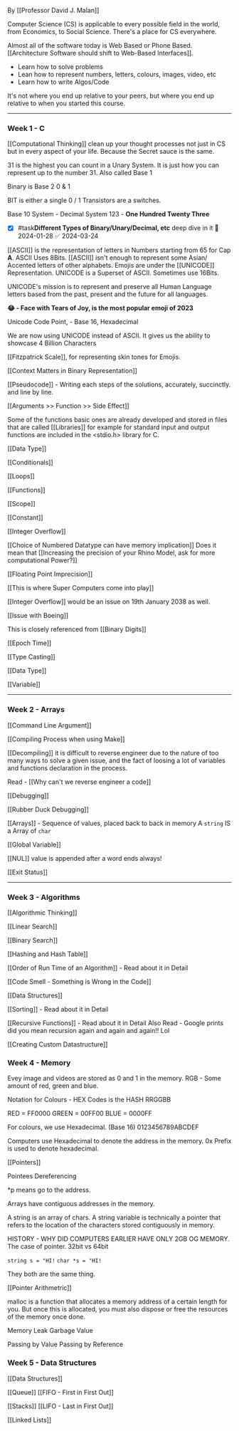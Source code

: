 By [[Professor David J. Malan]]

Computer Science (CS) is applicable to every possible field in the world, from Economics, to Social Science. There's a place for CS everywhere.

Almost all of the software today is Web Based or Phone Based. [[Architecture Software should shift to Web-Based Interfaces]].

* Learn how to solve problems
* Lean how to represent numbers, letters, colours, images, video, etc
* Learn how to write Algos/Code

It's not where you end up relative to your peers, but where you end up relative to when you started this course.

---
### Week 1 - C

[[Computational Thinking]] clean up your thought processes not just in CS but in every aspect of your life. Because the Secret sauce is the same.

31 is the highest you can count in a Unary System. It is just how you can represent up to the number 31. Also called Base 1

Binary is Base 2
0 & 1

BIT is either a single 0 / 1
Transistors are a switches. 

Base 10 System - Decimal System
123 - **One Hundred Twenty Three** 

* [x] #task**Different Types of Binary/Unary/Decimal, etc** deep dive in it 📅 2024-01-28 ✅ 2024-03-24
 
[[ASCII]] is the representation of letters in Numbers starting from 65 for Cap **A**.  ASCII Uses 8Bits.
[[ASCII]] isn't enough to represent some Asian/ Accented letters of other alphabets.
Emojis are under the [[UNICODE]] Representation. UNICODE is a Superset of ASCII. Sometimes use 16Bits.

UNICODE's mission is to represent  and preserve all Human Language letters based from the past, present and the future for all languages.

**😂 - Face with Tears of Joy, is the most popular emoji of 2023**

Unicode Code Point, - Base 16, Hexadecimal 

We are now using UNICODE instead of ASCII. It gives us the ability to showcase 4 Billion Characters

[[Fitzpatrick Scale]], for representing skin tones for Emojis.

[[Context Matters in Binary Representation]]

[[Pseudocode]] - Writing each steps of the solutions, accurately, succinctly. and line by line. 

[[Arguments >> Function >> Side Effect]]

Some of the functions basic ones are already developed and stored in files that are called [[Libraries]] for example for standard input and output functions are included in the <stdio.h> library for C.

[[Data Type]]

[[Conditionals]]

[[Loops]]

[[Functions]]

[[Scope]]

[[Constant]]

[[Integer Overflow]]

[[Choice of Numbered Datatype can have memory implication]] 
Does it mean that [[Increasing the precision of your Rhino Model, ask for more computational Power?]]

[[Floating Point Imprecision]]

[[This is where Super Computers come into play]]

[[Integer Overflow]] would be an issue on 19th January 2038 as well. 

[[Issue with Boeing]]

This is closely referenced from [[Binary Digits]]

[[Epoch Time]]

[[Type Casting]]

[[Data Type]]

[[Variable]]

---
### Week 2 - Arrays

[[Command Line Argument]]

[[Compiling Process when using Make]]

[[Decompiling]] it is difficult to reverse engineer due to the nature of too many ways to solve a given issue, and the fact of loosing a lot of variables and functions declaration in the process.

Read - [[Why can't we reverse engineer a code]]

[[Debugging]] 

[[Rubber Duck Debugging]]

[[Arrays]] - Sequence of values, placed back to back in memory
A `string` IS a Array of `char`

[[Global Variable]]

[[NUL]] value is appended after a word ends always!

[[Exit Status]]

---

### Week 3 - Algorithms

[[Algorithmic Thinking]]

[[Linear Search]]

[[Binary Search]]

[[Hashing and Hash Table]]

[[Order of Run Time of an Algorithm]] - Read about it in Detail

[[Code Smell - Something is Wrong in the Code]]

[[Data Structures]]

[[Sorting]] - Read about it in Detail

[[Recursive Functions]] - Read about it in Detail
Also Read - Google prints did you mean recursion again and again and again!! Lol

[[Creating Custom Datastructure]]


### Week 4 - Memory

Evey image and videos are stored as 0 and 1 in the memory.
RGB - Some amount of red, green and blue. 

Notation for Colours - HEX Codes is the HASH RRGGBB

RED = FF0000
GREEN = 00FF00
BLUE = 0000FF

For colours, we use Hexadecimal. (Base 16)
0123456789ABCDEF

Computers use Hexadecimal to denote the address in the memory.
0x Prefix is used to denote hexadecimal.

[[Pointers]]
 
Pointees
Dereferencing 

\*p means go to the address. 

Arrays have contiguous addresses in the memory. 

A string is an array of chars. 
A string variable is technically a pointer that refers to the location of the characters stored  contiguously in memory.  

HISTORY - WHY DID COMPUTERS EARLIER HAVE ONLY 2GB OG MEMORY. The case of pointer. 32bit vs 64bit

`string s = "HI!`
`char *s = "HI!`

They both are the same thing. 

[[Pointer Arithmetric]]

malloc is a function that allocates a memory address of a certain length for you. 
But once this is allocated, you must also dispose or free the resources of the memory once done. 

Memory Leak
Garbage Value

Passing by Value
Passing by Reference

### Week 5 - Data Structures

[[Data Structures]]

[[Queue]]
[[FIFO - First in First Out]]

[[Stacks]]
[[LIFO - Last in First Out]]

[[Linked Lists]]